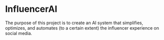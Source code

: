 # InfluencerAI
The purpose of this project is to create an AI system that simplifies, optimizes, and automates (to a certain extent) the influencer experience on social media. 
